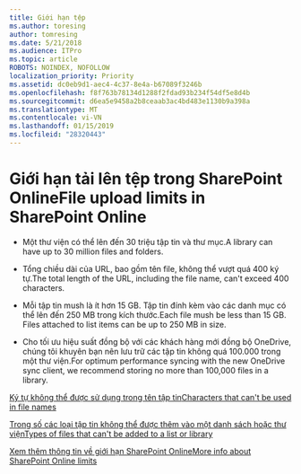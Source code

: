 ```yaml
---
title: Giới hạn tệp
ms.author: toresing
author: tomresing
ms.date: 5/21/2018
ms.audience: ITPro
ms.topic: article
ROBOTS: NOINDEX, NOFOLLOW
localization_priority: Priority
ms.assetid: dc0eb9d1-aec4-4c37-8e4a-b67089f3246b
ms.openlocfilehash: f8f763b78134d1288f2fdad93b234f54df5e8d4b
ms.sourcegitcommit: d6ea5e9458a2b8ceaab3ac4bd483e1130b9a398a
ms.translationtype: MT
ms.contentlocale: vi-VN
ms.lasthandoff: 01/15/2019
ms.locfileid: "28320443"
---
```

# <a name="file-upload-limits-in-sharepoint-online"></a><span data-ttu-id="09c87-102">Giới hạn tải lên tệp trong SharePoint Online</span><span class="sxs-lookup"><span data-stu-id="09c87-102">File upload limits in SharePoint Online</span></span>

- <span data-ttu-id="09c87-103">Một thư viện có thể lên đến 30 triệu tập tin và thư mục.</span><span class="sxs-lookup"><span data-stu-id="09c87-103">A library can have up to 30 million files and folders.</span></span>
    
- <span data-ttu-id="09c87-104">Tổng chiều dài của URL, bao gồm tên file, không thể vượt quá 400 ký tự.</span><span class="sxs-lookup"><span data-stu-id="09c87-104">The total length of the URL, including the file name, can't exceed 400 characters.</span></span>
    
- <span data-ttu-id="09c87-p101">Mỗi tập tin mush là ít hơn 15 GB. Tập tin đính kèm vào các danh mục có thể lên đến 250 MB trong kích thước.</span><span class="sxs-lookup"><span data-stu-id="09c87-p101">Each file mush be less than 15 GB. Files attached to list items can be up to 250 MB in size.</span></span>
    
- <span data-ttu-id="09c87-107">Cho tối ưu hiệu suất đồng bộ với các khách hàng mới đồng bộ OneDrive, chúng tôi khuyên bạn nên lưu trữ các tập tin không quá 100.000 trong một thư viện.</span><span class="sxs-lookup"><span data-stu-id="09c87-107">For optimum performance syncing with the new OneDrive sync client, we recommend storing no more than 100,000 files in a library.</span></span> 
    
[<span data-ttu-id="09c87-108">Ký tự không thể được sử dụng trong tên tập tin</span><span class="sxs-lookup"><span data-stu-id="09c87-108">Characters that can't be used in file names</span></span>](https://go.microsoft.com/fwlink/?linkid=866430)
  
[<span data-ttu-id="09c87-109">Trong số các loại tập tin không thể được thêm vào một danh sách hoặc thư viện</span><span class="sxs-lookup"><span data-stu-id="09c87-109">Types of files that can't be added to a list or library</span></span>](https://go.microsoft.com/fwlink/?linkid=273757)
  
[<span data-ttu-id="09c87-110">Xem thêm thông tin về giới hạn SharePoint Online</span><span class="sxs-lookup"><span data-stu-id="09c87-110">More info about SharePoint Online limits</span></span>](https://go.microsoft.com/fwlink/?linkid=271273)
  

